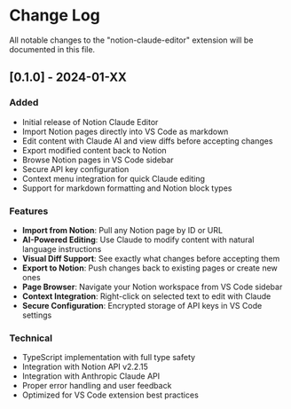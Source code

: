 # Change Log

All notable changes to the "notion-claude-editor" extension will be documented in this file.

## [0.1.0] - 2024-01-XX

### Added
- Initial release of Notion Claude Editor
- Import Notion pages directly into VS Code as markdown
- Edit content with Claude AI and view diffs before accepting changes
- Export modified content back to Notion
- Browse Notion pages in VS Code sidebar
- Secure API key configuration
- Context menu integration for quick Claude editing
- Support for markdown formatting and Notion block types

### Features
- **Import from Notion**: Pull any Notion page by ID or URL
- **AI-Powered Editing**: Use Claude to modify content with natural language instructions
- **Visual Diff Support**: See exactly what changes before accepting them
- **Export to Notion**: Push changes back to existing pages or create new ones
- **Page Browser**: Navigate your Notion workspace from VS Code sidebar
- **Context Integration**: Right-click on selected text to edit with Claude
- **Secure Configuration**: Encrypted storage of API keys in VS Code settings

### Technical
- TypeScript implementation with full type safety
- Integration with Notion API v2.2.15
- Integration with Anthropic Claude API
- Proper error handling and user feedback
- Optimized for VS Code extension best practices